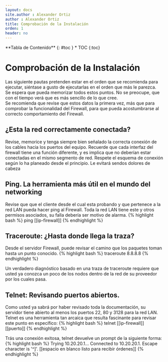 ```yaml
---
layout: docs
site.author : Alexander Ortiz
author : Alexander Ortiz
title: Comprobación de la Instalación
orden: 1
header: no
---
```

<div class="panel radius" markdown="1">
**Tabla de Contenido**
{: #toc }
*  TOC
{:toc}
</div>

# Comprobación de la Instalación
Las siguiente pautas pretenden estar en el orden que se recomienda para ejecutar, siéntase a gusto de ejecutarlas en el orden que más le parezca.  
Se espera que pueda memorizar todos estos puntos. No se preocupe, que con el tiempo verá que es más sencillo de lo que cree.   
Se recomienda que revise que estos datos la primera vez, más que para comprobar la funcionalidad del Firewall, para que pueda acostumbrarse al correcto comportamiento del Firewall.  

## ¿Esta la red correctamente conectada?
Revise, memorice y tenga siempre bien señalado la correcta conexión de los cables hacia los puertos del equipo. Recuerde que cada interfaz del firewall tiene una función diferente, y es implica que no deberían estar conectadas en el mismo segmento de red.
Respete el esquema de conexión según lo ha planeado desde el principio. Le evitará sendos dolores de cabeza

## Ping. La herramienta más útil en el mundo del networking
Revise que que el cliente desde el cual esta probando y que pertenece a la red LAN pueda hacer ping al Firewall. Toda la red LAN tiene este y otros permisos asociados, su falla debería ser motivo de alarma.
{% highlight bash %}
ping [[ip-firewall]]
{% endhighlight %}

## Traceroute: ¿Hasta donde llega la traza?
Desde el servidor Firewall, puede revisar el camino que los paquetes toman hasta un punto conocido.
{% highlight bash %}
traceroute 8.8.8.8
{% endhighlight %}

Un verdadero diagnóstico basado en una traza de traceroute requiere que usted ya conozca un poco de los nodos dentro de la red de su proveedor por los cuales pasa.

## Telnet: Revisando puertos abiertos.
Como usted ya sabrá por haber revisado toda la documentación, su servidor tiene abierto al menos los puertos 22, 80 y 3128 para la red LAN.
Telnet es una herramienta tan arcaica que resulta fascinante para revisar este punto en específico:
{% highlight bash %}
telnet [[ip-firewall]] [[puerto]]
{% endhighlight %}

Trás una conexión exitosa, telnet devuelve un prompt de la siguiente forma:
{% highlight bash %}
Trying 10.20.20.1...
Connected to 10.20.20.1.
Escape character is '^]'.
[[espacio en blanco listo para recibir órdenes]]
{% endhighlight %}
